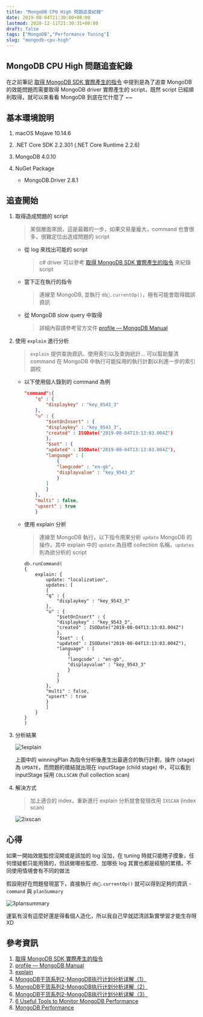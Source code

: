 ```yaml
---
title: "MongoDB CPU High 問題追查紀錄"
date: 2019-08-04T21:30:00+08:00
lastmod: 2020-12-11T21:30:31+08:00
draft: false
tags: ["MongoDB","Performance Tuning"]
slug: "mongodb-cpu-high"
---
```


## MongoDB CPU High 問題追查紀錄

在之前筆記 [取得 MongoDB SDK 實際產生的指令](/mongodb-interceptor/) 中提到是為了追查 MongoDB 的效能問題而需要取得 MongoDB driver 實際產生的 script，既然 script 已經順利取得，就可以來看看 MongoDB 到底在忙什麼了 ~~

## 基本環境說明

1. macOS Mojave 10.14.6
2. .NET Core SDK 2.2.301 (.NET Core Runtime 2.2.6)
3. MongoDB 4.0.10
4. NuGet Package

    - MongoDB.Driver 2.8.1

## 追查開始

1. 取得造成問題的 script

    > 某個層面來說，這是最難的一步，如果交易量龐大，command 也會很多，很難定位出造成問題的 script

    - 從 log 來找出可能的 script

        > c# driver 可以參考 [取得 MongoDB SDK 實際產生的指令](/mongodb-interceptor/) 來紀錄 script

    - 當下正在執行的指令

        > 連線至 MongoDB, 並執行 `db.currentOp()`，極有可能會取得錯誤資訊

    - 從 MongoDB slow query 中取得

        > 詳細內容請參考官方文件 [profile — MongoDB Manual](https://docs.mongodb.com/manual/tutorial/manage-the-database-profiler/)

2. 使用 `explain` 進行分析

    >`explain` 提供查詢資訊、使用索引以及查詢統計... 可以幫助釐清 command 在 MongoDB 中執行可能採用的執行計劃以利進一步的索引調校
    
    - 以下使用個人錄到的 command 為例

        ```json
        "command":{
            "q" : {
                "displaykey" : "key_9543_3"
            },
            "u" : {
                "$setOnInsert" : {
                "displaykey" : "key_9543_3",
                "created" : ISODate("2019-08-04T13:13:03.004Z")
                },
                "$set" : {
                "updated" : ISODate("2019-08-04T13:13:03.004Z"),
                "language" : [
                    {
                    "langcode" : "en-gb",
                    "displayvalue" : "key_9543_3"
                    }
                ]
                }
            },
            "multi" : false,
            "upsert" : true
            }
        ```

    - 使用 explain 分析

        > 連線至 MongoDB 執行，以下指令用來分析 `update` MongoDB 的操作，其中 explain 中的 `update` 為目標 collection 名稱，`updates` 則為欲分析的 script

        ```
        db.runCommand(
        {
            explain: {
                update: "localization",
                updates: [
                {
                "q" : {
                    "displaykey" : "key_9543_3"
                },
                "u" : {
                    "$setOnInsert" : {
                    "displaykey" : "key_9543_3",
                    "created" : ISODate("2019-08-04T13:13:03.004Z")
                    },
                    "$set" : {
                    "updated" : ISODate("2019-08-04T13:13:03.004Z"),
                    "language" : [
                        {
                        "langcode" : "en-gb",
                        "displayvalue" : "key_9543_3"
                        }
                    ]
                    }
                },
                "multi" : false,
                "upsert" : true
                }
                ]
            }
        }
        )
        ```

3. 分析結果

    ![1explain](https://user-images.githubusercontent.com/3851540/62425001-bffa8b00-b708-11e9-9262-d5f92fe33576.png)

    上圖中的 winningPlan 為指令分析後產生出最適合的執行計劃，操作 (stage) 為 `UPDATE`，而問題的徵結就出現在 inputStage (child stage) 中，可以看到 inputStage 採用 `COLLSCAN` (full collection scan) 

4. 解決方式

    > 加上適合的 index，重新進行 explain 分析就會發現改用 `IXSCAN` (index scan)

    ![2ixscan](https://user-images.githubusercontent.com/3851540/62425002-bffa8b00-b708-11e9-971f-1f68d0a74229.png)

## 心得

如果一開始效能監控沒開或是該加的 log 沒加，在 tuning 時就只能瞎子摸象，任何懷疑都只能用猜的，但該做哪些監控、加哪些 log 其實也都是經驗的累積，不同使用情境會有不同的做法

假設剛好在問題發現當下，直接執行 `db.currentOp()` 就可以得到足夠的資訊 - `command` 與 `planSummary`

![3plansummary](https://user-images.githubusercontent.com/3851540/62425003-bffa8b00-b708-11e9-9095-58960f1221fd.png)

運氣有沒有這麼好還是得看個人造化，所以我自己早就認清該紮實學習才能生存呀 XD

## 參考資訊

1. [取得 MongoDB SDK 實際產生的指令](/mongodb-interceptor/)
2. [profile — MongoDB Manual](https://docs.mongodb.com/manual/tutorial/manage-the-database-profiler/)
3. [explain](https://docs.mongodb.com/manual/reference/command/explain/)
4. [MongoDB干货系列2-MongoDB执行计划分析详解（1）](http://www.mongoing.com/eshu_explain1)
5. [MongoDB干货系列2-MongoDB执行计划分析详解（2）](http://www.mongoing.com/eshu_explain2)
6. [MongoDB干货系列2-MongoDB执行计划分析详解（3）](http://www.mongoing.com/eshu_explain3)
7. [6 Useful Tools to Monitor MongoDB Performance](https://www.tecmint.com/monitor-mongodb-performance/)
8. [MongoDB Performance](https://docs.mongodb.com/manual/administration/analyzing-mongodb-performance/#database-profiling)
